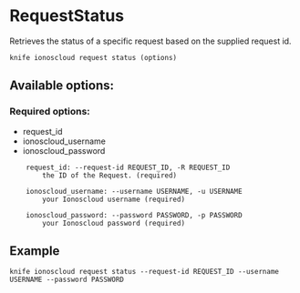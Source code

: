 # RequestStatus

Retrieves the status of a specific request based on the supplied request id.

```text
knife ionoscloud request status (options)
```

## Available options:

### Required options:

* request_id
* ionoscloud_username
* ionoscloud_password

```text
    request_id: --request-id REQUEST_ID, -R REQUEST_ID
        the ID of the Request. (required)

    ionoscloud_username: --username USERNAME, -u USERNAME
        your Ionoscloud username (required)

    ionoscloud_password: --password PASSWORD, -p PASSWORD
        your Ionoscloud password (required)

```

## Example

```text
knife ionoscloud request status --request-id REQUEST_ID --username USERNAME --password PASSWORD
```
